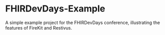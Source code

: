 # FHIRDevDays-Example
A simple example project for the FHIRDevDays conference, illustrating the features of FireKit and Restivus.
